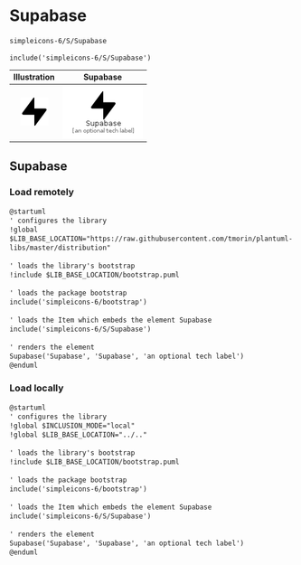 # Supabase


```text
simpleicons-6/S/Supabase
```

```text
include('simpleicons-6/S/Supabase')
```



| Illustration | Supabase |
| :---: | :---: |
| ![illustration for Illustration](../../simpleicons-6/S/Supabase.png) | ![illustration for Supabase](../../simpleicons-6/S/Supabase.Local.png) |




## Supabase

### Load remotely
```plantuml
@startuml
' configures the library
!global $LIB_BASE_LOCATION="https://raw.githubusercontent.com/tmorin/plantuml-libs/master/distribution"

' loads the library's bootstrap
!include $LIB_BASE_LOCATION/bootstrap.puml

' loads the package bootstrap
include('simpleicons-6/bootstrap')

' loads the Item which embeds the element Supabase
include('simpleicons-6/S/Supabase')

' renders the element
Supabase('Supabase', 'Supabase', 'an optional tech label')
@enduml
```

### Load locally
```plantuml
@startuml
' configures the library
!global $INCLUSION_MODE="local"
!global $LIB_BASE_LOCATION="../.."

' loads the library's bootstrap
!include $LIB_BASE_LOCATION/bootstrap.puml

' loads the package bootstrap
include('simpleicons-6/bootstrap')

' loads the Item which embeds the element Supabase
include('simpleicons-6/S/Supabase')

' renders the element
Supabase('Supabase', 'Supabase', 'an optional tech label')
@enduml
```

